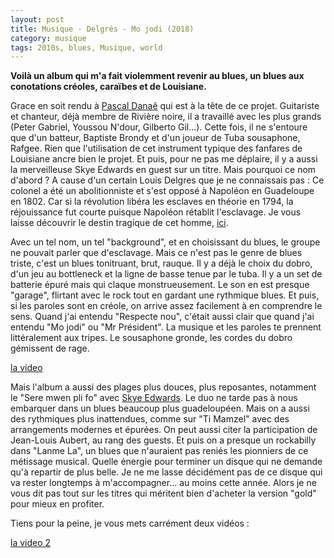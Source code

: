 ```yaml
---
layout: post
title: Musique - Delgrès - Mo jodi (2018)
category: musique
tags: 2010s, blues, Musique, world
---
```

**Voilà un album qui m'a fait violemment revenir au blues, un blues aux conotations créoles, caraïbes et de Louisiane.**

Grace en soit rendu à <a href="https://fr.wikipedia.org/wiki/Pascal_Danaë">Pascal Danaê</a> qui est à la tête de ce projet. Guitariste et chanteur, déjà membre de Rivière noire, il a travaillé avec les plus grands (Peter Gabriel, Youssou N'dour, Gilberto Gil...). Cette fois, il ne s'entoure que d'un batteur, Baptiste Brondy et d'un joueur de Tuba sousaphone, Rafgee. Rien que l'utilisation de cet instrument typique des fanfares de Louisiane ancre bien le projet. Et puis, pour ne pas me déplaire, il y a aussi la merveilleuse Skye Edwards en guest sur un titre. Mais pourquoi ce nom d'abord ? A cause d'un certain Louis Delgres que je ne connaissais pas : Ce colonel a été un abolitionniste et s'est opposé à Napoléon en Guadeloupe en 1802. Car si la révolution libéra les esclaves en théorie en 1794, la réjouissance fut courte puisque Napoléon rétablit l'esclavage. Je vous laisse découvrir le destin tragique de cet homme, <a href="https://fr.wikipedia.org/wiki/Louis_Delgrès">ici</a>. 

Avec un tel nom, un tel "background", et en choisissant du blues, le groupe ne pouvait parler que d'esclavage. Mais ce n'est pas le genre de blues triste, c'est un blues tonitruant, brut, rauque. Il y a déjà le choix du dobro, d'un jeu au bottleneck et la ligne de basse tenue par le tuba. Il y a un set de batterie épuré mais qui claque monstrueusement. Le son en est presque "garage", flirtant avec le rock tout en gardant une rythmique blues. Et puis, si les paroles sont en créole, on arrive assez facilement à en comprendre le sens. Quand j'ai entendu "Respecte nou", c'était aussi clair que quand j'ai entendu "Mo jodi" ou "Mr Président". La musique et les paroles te prennent littéralement aux tripes. Le sousaphone gronde, les cordes du dobro gémissent de rage. 

[la video](https://www.youtube.com/watch?v=CaJmcRsCI5Y)

Mais l'album a aussi des plages plus douces, plus reposantes, notamment le "Sere mwen pli fo" avec <a href="https://cheziceman.wordpress.com/2007/04/05/skye-mind-how-you-go/">Skye Edwards</a>. Le duo ne tarde pas à nous embarquer dans un blues beaucoup plus guadeloupéen. Mais on a aussi des rythmiques plus inattendues, comme sur "Ti Mamzel" avec des arrangements modernes et épurées. On peut aussi citer la participation de Jean-Louis Aubert, au rang des guests. Et puis on a presque un rockabilly dans "Lanme La", un blues que n'auraient pas reniés les pionniers de ce métissage musical. Quelle énergie pour terminer un disque qui ne demande qu'à repartir de plus belle. Je ne me lasse décidément pas de ce disque qui va rester longtemps à m'accompagner... au moins cette année. Alors je ne vous dit pas tout sur les titres qui méritent bien d'acheter la version "gold" pour mieux en profiter. 

Tiens pour la peine, je vous mets carrément deux vidéos : 

[la video 2](https://www.youtube.com/watch?v=UTvw3OWvpIs)
